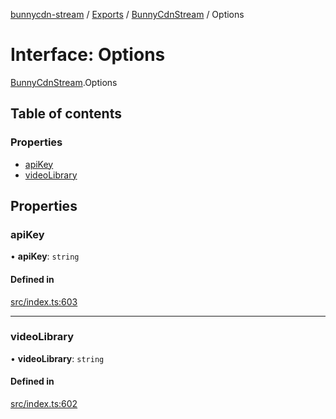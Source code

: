 [bunnycdn-stream](../README.md) / [Exports](../modules.md) / [BunnyCdnStream](../modules/BunnyCdnStream.md) / Options

# Interface: Options

[BunnyCdnStream](../modules/BunnyCdnStream.md).Options

## Table of contents

### Properties

- [apiKey](BunnyCdnStream.Options.md#apikey)
- [videoLibrary](BunnyCdnStream.Options.md#videolibrary)

## Properties

### apiKey

• **apiKey**: `string`

#### Defined in

[src/index.ts:603](https://github.com/dan-online/bunnycdn-stream/blob/62b253f/src/index.ts#L603)

___

### videoLibrary

• **videoLibrary**: `string`

#### Defined in

[src/index.ts:602](https://github.com/dan-online/bunnycdn-stream/blob/62b253f/src/index.ts#L602)
